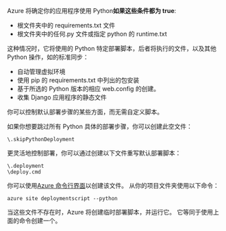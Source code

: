Azure 将确定你的应用程序使用 Python**如果这些条件都为 true**:

* 根文件夹中的 requirements.txt 文件
* 根文件夹中的任何.py 文件或指定 python 的 runtime.txt

这种情况时，它将使用的 Python 特定部署脚本，后者将执行的文件，以及其他 Python 操作，如的标准同步：

* 自动管理虚拟环境
* 使用 pip 的 requirements.txt 中列出的包安装
* 基于所选的 Python 版本的相应 web.config 的创建。
* 收集 Django 应用程序的静态文件

你可以控制默认部署步骤的某些方面，而无需自定义脚本。

如果你想要跳过所有 Python 具体的部署步骤，你可以创建此空文件：

    \.skipPythonDeployment

更灵活地控制部署，你可以通过创建以下文件重写默认部署脚本：

    \.deployment
    \deploy.cmd

你可以使用[Azure 命令行界面][ Azure command-line interface]以创建该文件。  从你的项目文件夹使用以下命令：

    azure site deploymentscript --python

当这些文件不存在时，Azure 将创建临时部署脚本，并运行它。  它等同于使用上面的命令创建一个。

[Azure command-line interface]: http://azure.microsoft.com/downloads/
